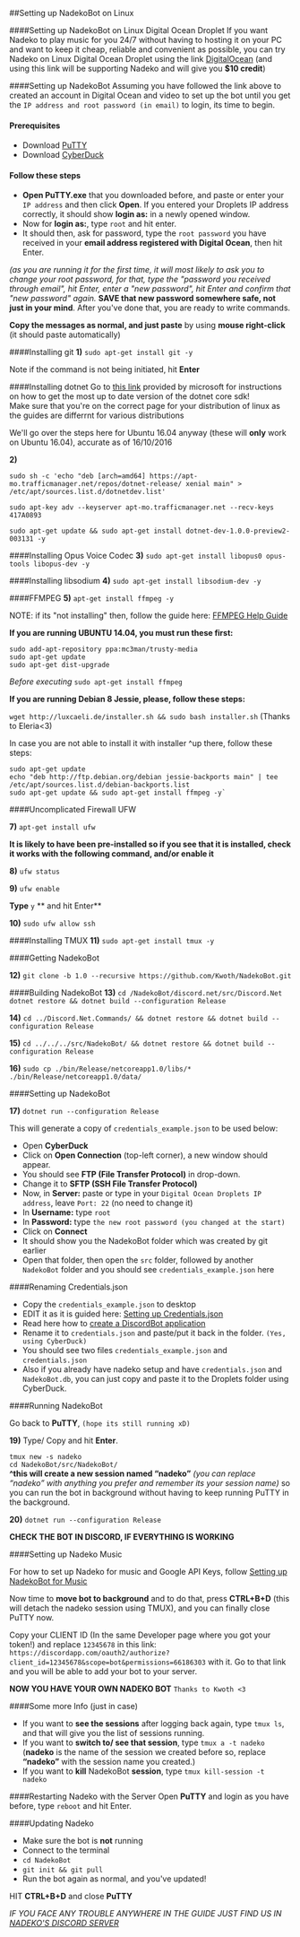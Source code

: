 ##Setting up NadekoBot on Linux

####Setting up NadekoBot on Linux Digital Ocean Droplet
If you want Nadeko to play music for you 24/7 without having to hosting it on your PC and want to keep it cheap, reliable and convenient as possible, you can try Nadeko on Linux Digital Ocean Droplet using the link [DigitalOcean](http://m.do.co/c/46b4d3d44795/) (and using this link will be supporting Nadeko and will give you **$10 credit**)

####Setting up NadekoBot
Assuming you have followed the link above to created an account in Digital Ocean and video to set up the bot until you get the `IP address and root password (in email)` to login, its time to begin.

#### Prerequisites
- Download [PuTTY](http://www.chiark.greenend.org.uk/~sgtatham/putty/download.html)
- Download [CyberDuck](https://cyberduck.io)

#### Follow these steps

- **Open PuTTY.exe** that you downloaded before, and paste or enter your `IP address` and then click **Open**.
If you entered your Droplets IP address correctly, it should show **login as:** in a newly opened window.
- Now for **login as:**, type `root` and hit enter.
- It should then, ask for password, type the `root password` you have received in your **email address registered with Digital Ocean**, then hit Enter.

*(as you are running it for the first time, it will most likely to ask you to change your root password, for that, type the "password you received through email", hit Enter, enter a "new password", hit Enter and confirm that "new password" again.*
**SAVE that new password somewhere safe, not just in your mind**. After you've done that, you are ready to write commands.

**Copy the messages as normal, and just paste** by using **mouse right-click** (it should paste automatically)

####Installing git
**1)**
`sudo apt-get install git -y`

Note if the command is not being initiated, hit **Enter**

####Installing dotnet
Go to [this link](https://www.microsoft.com/net/core#ubuntu) provided by microsoft for instructions on how to get the most up to date version of the dotnet core sdk!  
Make sure that you're on the correct page for your distribution of linux as the guides are differrnt for various distributions  

We'll go over the steps here for Ubuntu 16.04 anyway (these will **only** work on Ubuntu 16.04), accurate as of 16/10/2016

**2)**
```
sudo sh -c 'echo "deb [arch=amd64] https://apt-mo.trafficmanager.net/repos/dotnet-release/ xenial main" > /etc/apt/sources.list.d/dotnetdev.list'

sudo apt-key adv --keyserver apt-mo.trafficmanager.net --recv-keys 417A0893

sudo apt-get update && sudo apt-get install dotnet-dev-1.0.0-preview2-003131 -y
```

####Installing Opus Voice Codec
**3)**
`sudo apt-get install libopus0 opus-tools libopus-dev -y`

####Installing libsodium
**4)**
`sudo apt-get install libsodium-dev -y`

####FFMPEG
**5)**
`apt-get install ffmpeg -y`

NOTE: if its "not installing" then, follow the guide here: [FFMPEG Help Guide](http://www.faqforge.com/linux/how-to-install-ffmpeg-on-ubuntu-14-04/)

**If you are running UBUNTU 14.04, you must run these first:**  
```
sudo add-apt-repository ppa:mc3man/trusty-media
sudo apt-get update
sudo apt-get dist-upgrade
```
*Before executing* `sudo apt-get install ffmpeg`

**If you are running Debian 8 Jessie, please, follow these steps:**

`wget http://luxcaeli.de/installer.sh && sudo bash installer.sh` (Thanks to Eleria<3)

In case you are not able to install it with installer ^up there, follow these steps:

```
sudo apt-get update
echo "deb http://ftp.debian.org/debian jessie-backports main" | tee /etc/apt/sources.list.d/debian-backports.list
sudo apt-get update && sudo apt-get install ffmpeg -y`
```

####Uncomplicated Firewall UFW

**7)**
`apt-get install ufw`

**It is likely to have been pre-installed so if you see that it is installed, check it works with the following command, and/or enable it**

**8)**
`ufw status`

**9)**
`ufw enable`

**Type** `y` ** and hit Enter**

**10)**
`sudo ufw allow ssh`

####Installing TMUX
**11)**
`sudo apt-get install tmux -y`

####Getting NadekoBot

**12)**
`git clone -b 1.0 --recursive https://github.com/Kwoth/NadekoBot.git`

####Building NadekoBot
**13)** `cd /NadekoBot/discord.net/src/Discord.Net`  
`dotnet restore && dotnet build --configuration Release`

**14)**
`cd ../Discord.Net.Commands/ && dotnet restore && dotnet build --configuration Release`

**15)**
`cd ../../../src/NadekoBot/ && dotnet restore && dotnet build --configuration Release`

**16)**
`sudo cp ./bin/Release/netcoreapp1.0/libs/* ./bin/Release/netcoreapp1.0/data/`

####Setting up NadekoBot

**17)**
`dotnet run --configuration Release`

This will generate a copy of `credentials_example.json` to be used below:  

- Open **CyberDuck**
- Click on **Open Connection** (top-left corner), a new window should appear.
- You should see **FTP (File Transfer Protocol)** in drop-down.
- Change it to **SFTP (SSH File Transfer Protocol)**
- Now, in **Server:** paste or type in your `Digital Ocean Droplets IP address`, leave `Port: 22` (no need to change it)
- In **Username:** type `root`
- In **Password:** type `the new root password (you changed at the start)`
- Click on **Connect**
- It should show you the NadekoBot folder which was created by git earlier
- Open that folder, then open the `src` folder, followed by another `NadekoBot` folder and you should see `credentials_example.json` here

####Renaming Credentials.json

- Copy the `credentials_example.json` to desktop
- EDIT it as it is guided here: [Setting up Credentials.json](http://nadekobot.readthedocs.io/en/1.0/guides/Windows%20Guide/#setting-up-credentialsjson-file)
- Read here how to [create a DiscordBot application](http://nadekobot.readthedocs.io/en/1.0/guides/Windows%20Guide/#creating-discordbot-application)
- Rename it to `credentials.json` and paste/put it back in the folder. `(Yes, using CyberDuck)`
- You should see two files `credentials_example.json` and `credentials.json`
- Also if you already have nadeko setup and have `credentials.json` and `NadekoBot.db`, you can just copy and paste it to the Droplets folder using CyberDuck.

####Running NadekoBot

Go back to **PuTTY**, `(hope its still running xD)`

**19)**
Type/ Copy and hit **Enter**.

`tmux new -s nadeko`  
`cd NadekoBot/src/NadekoBot/`  
**^this will create a new session named “nadeko”** *(you can replace “nadeko” with anything you prefer and remember its your session name)* so you can run the bot in background without having to keep running PuTTY in the background.

**20)**
`dotnet run --configuration Release`

**CHECK THE BOT IN DISCORD, IF EVERYTHING IS WORKING**

####Setting up Nadeko Music

For how to set up Nadeko for music and Google API Keys, follow [Setting up NadekoBot for Music](http://nadekobot.readthedocs.io/en/1.0/guides/Windows%20Guide/#setting-up-nadekobot-for-music)

Now time to **move bot to background** and to do that, press **CTRL+B+D** (this will detach the nadeko session using TMUX), and you can finally close PuTTY now.

Copy your CLIENT ID (In the same Developer page where you got your token!) and replace `12345678` in this link: `https://discordapp.com/oauth2/authorize?client_id=12345678&scope=bot&permissions=66186303` with it.
  Go to that link and you will be able to add your bot to your server.

**NOW YOU HAVE YOUR OWN NADEKO BOT** `Thanks to Kwoth <3`

####Some more Info (just in case)

- If you want to **see the sessions** after logging back again, type `tmux ls`, and that will give you the list of sessions running.
- If you want to **switch to/ see that session**, type `tmux a -t nadeko` (**nadeko** is the name of the session we created before so, replace **“nadeko”** with the session name you created.)
- If you want to **kill** NadekoBot **session**, type `tmux kill-session -t nadeko`

####Restarting Nadeko with the Server
Open **PuTTY** and login as you have before, type `reboot` and hit Enter.

####Updating Nadeko

- Make sure the bot is **not** running
- Connect to the terminal
- `cd NadekoBot`
- `git init && git pull`
- Run the bot again as normal, and you've updated!

HIT **CTRL+B+D** and close **PuTTY**

*IF YOU FACE ANY TROUBLE ANYWHERE IN THE GUIDE JUST FIND US IN [NADEKO'S DISCORD SERVER](https://discord.gg/0ehQwTK2RBjAxzEY)*
